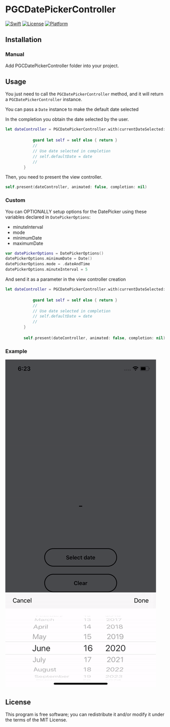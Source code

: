 # PGCDatePickerController

[![Swift](https://img.shields.io/badge/swift-5.0-orange.svg?style=flat)](https://developer.apple.com/swift/)
[![License](https://img.shields.io/badge/license-MIT-71787A.svg)](https://tldrlegal.com/license/mit-license)
[![Platform](https://img.shields.io/badge/platform-ios-lightgrey.svg)](https://developer.apple.com/ios/)

## Installation

### Manual

Add PGCDatePickerController folder into your project.

## Usage

You just need to call the `PGCDatePickerController` method, and it will return a `PGCDatePickerController` instance. 

You can pass a `Date` instance to make the default date selected

In the completion you obtain the date selected by the user.

```swift
let dateController = PGCDatePickerController.with(currentDateSelected: self.defaultDate) { [weak self] (date) in
            
            guard let self = self else { return }
            // 
            // Use date selected in completion
            // self.defaultDate = date
            //
        }
```

Then, you need to present the view controller.
```swift
self.present(dateController, animated: false, completion: nil) 
```
### Custom

You can OPTIONALLY setup options for the DatePicker using these variables declared in `DatePickerOptions`:

* minuteInterval
* mode
* minimumDate
* maximumDate

```swift
var datePickerOptions = DatePickerOptions()
datePickerOptions.minimumDate = Date()
datePickerOptions.mode = .dateAndTime
datePickerOptions.minuteInterval = 5
```

And send it as a parameter in the view controller creation

```swift
let dateController = PGCDatePickerController.with(currentDateSelected: self.defaultDate, withOptions: datePickerOptions) { [weak self] (date) in
            
            guard let self = self else { return }
            // 
            // Use date selected in completion
            // self.defaultDate = date
            //
        }
        
        self.present(dateController, animated: false, completion: nil)
```

### Example

![Alt Text](https://github.com/aguilarpgc/PGCDatePickerController/blob/master/Images/example.gif?raw=true)

## License
This program is free software; you can redistribute it and/or modify it under the terms of the MIT License.
